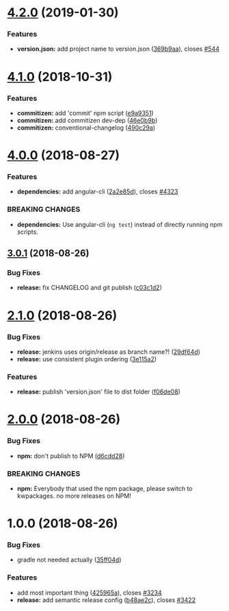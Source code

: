 # [4.2.0](https://github.com/kwsoft/sem-rel-npm/compare/v4.1.0...v4.2.0) (2019-01-30)


### Features

* **version.json:** add project name to version.json ([369b9aa](https://github.com/kwsoft/sem-rel-npm/commit/369b9aa)), closes [#544](https://github.com/kwsoft/sem-rel-npm/issues/544)

# [4.1.0](https://github.com/kwsoft/sem-rel-npm/compare/v4.0.0...v4.1.0) (2018-10-31)


### Features

* **commitizen:** add 'commit' npm script ([e9a9351](https://github.com/kwsoft/sem-rel-npm/commit/e9a9351))
* **commitizen:** add commitizen dev-dep ([46e0b9b](https://github.com/kwsoft/sem-rel-npm/commit/46e0b9b))
* **commitizen:** conventional-changelog ([490c29a](https://github.com/kwsoft/sem-rel-npm/commit/490c29a))

# [4.0.0](https://github.com/kwsoft/sem-rel-npm/compare/v3.0.1...v4.0.0) (2018-08-27)


### Features

* **dependencies:** add angular-cli ([2a2e85d](https://github.com/kwsoft/sem-rel-npm/commit/2a2e85d)), closes [#4323](https://github.com/kwsoft/sem-rel-npm/issues/4323)


### BREAKING CHANGES

* **dependencies:** Use angular-cli (`ng test`) instead of directly running npm scripts.

## [3.0.1](https://github.com/kwsoft/sem-rel-npm/compare/v3.0.0...v3.0.1) (2018-08-26)


### Bug Fixes

* **release:** fix CHANGELOG and git publish ([c03c1d2](https://github.com/kwsoft/sem-rel-npm/commit/c03c1d2))

# [2.1.0](https://github.com/kwsoft/sem-rel-npm/compare/v2.0.0...v2.1.0) (2018-08-26)


### Bug Fixes

* **release:** jenkins uses origin/release as branch name?! ([29df64d](https://github.com/kwsoft/sem-rel-npm/commit/29df64d))
* **release:** use consistent plugin ordering ([3e115a2](https://github.com/kwsoft/sem-rel-npm/commit/3e115a2))


### Features

* **release:** publish 'version.json' file to dist folder ([f06de08](https://github.com/kwsoft/sem-rel-npm/commit/f06de08))

# [2.0.0](https://github.com/kwsoft/sem-rel-npm/compare/v1.0.0...v2.0.0) (2018-08-26)


### Bug Fixes

* **npm:** don't publish to NPM ([d6cdd28](https://github.com/kwsoft/sem-rel-npm/commit/d6cdd28))


### BREAKING CHANGES

* **npm:** Everybody that used the npm package, please switch to kwpackages. no more releases on NPM!

# 1.0.0 (2018-08-26)


### Bug Fixes

* gradle not needed actually ([35ff04d](https://github.com/kwsoft/sem-rel-npm/commit/35ff04d))


### Features

* add most important thing ([425965a](https://github.com/kwsoft/sem-rel-npm/commit/425965a)), closes [#3234](https://github.com/kwsoft/sem-rel-npm/issues/3234)
* **release:** add semantic release config ([b48ae2c](https://github.com/kwsoft/sem-rel-npm/commit/b48ae2c)), closes [#3422](https://github.com/kwsoft/sem-rel-npm/issues/3422)
